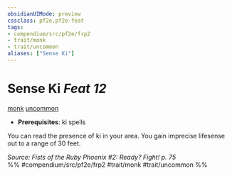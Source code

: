 ```yaml
---
obsidianUIMode: preview
cssclass: pf2e,pf2e-feat
tags:
- compendium/src/pf2e/frp2
- trait/monk
- trait/uncommon
aliases: ["Sense Ki"]
---
```

# Sense Ki  *Feat 12*  
[monk](../../rules/traits/monk.md)  [uncommon](../../rules/traits/uncommon.md)  

- **Prerequisites**: ki spells

You can read the presence of ki in your area. You gain imprecise lifesense out to a range of 30 feet.

*Source: Fists of the Ruby Phoenix #2: Ready? Fight! p. 75*  
%% #compendium/src/pf2e/frp2 #trait/monk #trait/uncommon %%